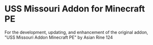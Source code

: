 # USS Missouri Addon for Minecraft PE
For the development, updating, and enhancement of the original addon, "USS Missouri Addon Minecraft PE" by Asian Rine 124
